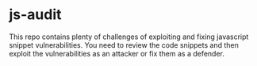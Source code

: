 # js-audit

This repo contains plenty of challenges of exploiting and fixing javascript snippet vulnerabilities. You need to review the code snippets and then exploit the vulnerabilities as an attacker or fix them as a defender.
